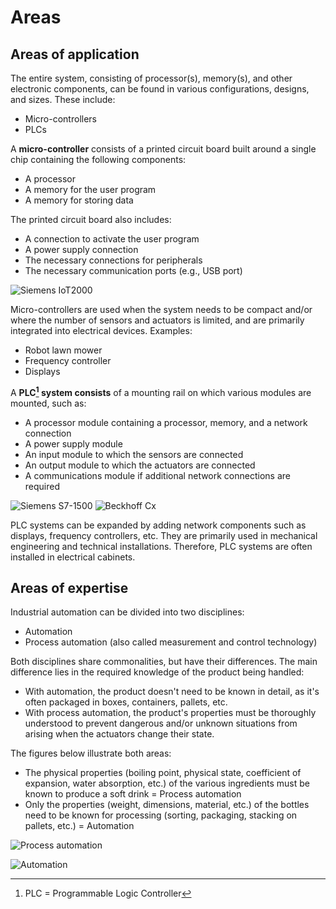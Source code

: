 # Areas
## Areas of application

The entire system, consisting of processor(s), memory(s), and other electronic components, can be found in various configurations, designs, and sizes.
These include:
- Micro-controllers
- PLCs

A **micro-controller** consists of a printed circuit board built around a single chip containing the following components:
- A processor
- A memory for the user program
- A memory for storing data

The printed circuit board also includes:
- A connection to activate the user program
- A power supply connection
- The necessary connections for peripherals
- The necessary communication ports (e.g., USB port)

![Siemens IoT2000](/chapter1/images/siemens_iot2000.png "IoT2000 micro-controller, ©2020 Siemens")

Micro-controllers are used when the system needs to be compact and/or where the number of sensors and actuators is limited, and are primarily integrated into electrical devices. Examples:
- Robot lawn mower
- Frequency controller
- Displays

A **PLC[^1] system consists** of a mounting rail on which various modules are mounted, such as:
- A processor module containing a processor, memory, and a network connection
- A power supply module
- An input module to which the sensors are connected
- An output module to which the actuators are connected
- A communications module if additional network connections are required

![Siemens S7-1500](/chapter1/images/Siemens_s7_1500.png "S7-1500 PLC system, ©2020 Siemens") ![Beckhoff Cx](/chapter1/images/Beckhoff_cx.png "CX PLC system, ©2020 Beckhoff")

PLC systems can be expanded by adding network components such as displays, frequency controllers, etc. They are primarily used in mechanical engineering and technical installations. Therefore, PLC systems are often installed in electrical cabinets.

[^1]: PLC = Programmable Logic Controller

## Areas of expertise
Industrial automation can be divided into two disciplines:
- Automation
- Process automation (also called measurement and control technology)

Both disciplines share commonalities, but have their differences. The main difference lies in the required knowledge of the product being handled:
- With automation, the product doesn't need to be known in detail, as it's often packaged in boxes, containers, pallets, etc.
- With process automation, the product's properties must be thoroughly understood to prevent dangerous and/or unknown situations from arising when the actuators change their state.

The figures below illustrate both areas:
- The physical properties (boiling point, physical state, coefficient of expansion, water absorption, etc.) of the various ingredients must be known to produce a soft drink = Process automation
- Only the properties (weight, dimensions, material, etc.) of the bottles need to be known for processing (sorting, packaging, stacking on pallets, etc.) = Automation

![Process automation](/chapter1/images/Siemens_process_automation.png "Process Automation - Preparing Soft Drinks, ©2019 Siemens")

![Automation](/chapter1/images/Siemens_automation.png "Automation – Processing filled bottles (soft drinks) , ©2019 Siemens")